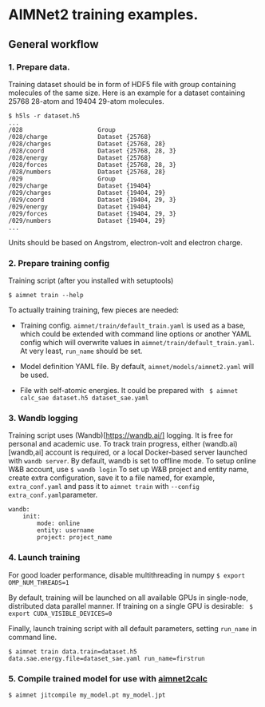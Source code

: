 # AIMNet2 training examples.

## General workflow

### 1. Prepare data.

Training dataset should be in form of HDF5 file with group containing molecules of the same size. Here is an example for a dataset containing 25768 28-atom and 19404 29-atom molecules.
```
$ h5ls -r dataset.h5
...
/028                     Group
/028/charge              Dataset {25768}
/028/charges             Dataset {25768, 28}
/028/coord               Dataset {25768, 28, 3}
/028/energy              Dataset {25768}
/028/forces              Dataset {25768, 28, 3}
/028/numbers             Dataset {25768, 28}
/029                     Group
/029/charge              Dataset {19404}
/029/charges             Dataset {19404, 29}
/029/coord               Dataset {19404, 29, 3}
/029/energy              Dataset {19404}
/029/forces              Dataset {19404, 29, 3}
/029/numbers             Dataset {19404, 29}
...
```
Units should be based on Angstrom, electron-volt and electron charge.

### 2. Prepare training config

Training script (after you installed with setuptools)
```
$ aimnet train --help
```
To actually training training, few pieces are needed:

- Training config. 
	`aimnet/train/default_train.yaml` is used as a base, which could be extended with command line options or another YAML config which will overwrite values in `aimnet/train/default_train.yaml`. At very least, `run_name` should be set.

- Model definition YAML file. By default, `aimnet/models/aimnet2.yaml` will be used.

- File with self-atomic energies. It could be prepared with
``` $ aimnet calc_sae dataset.h5 dataset_sae.yaml```

### 3. Wandb logging
Training script uses (Wandb)[https://wandb.ai/] logging. It is free for personal and academic use. To track train progress, either (wandb.ai)[wandb,ai] account is required,  or  a local Docker-based server launched with `wandb server`. By default, wandb is set to offline mode.
To setup online W&B account, use
`$ wandb login`
To set up W&B project and entity name, create extra configuration, save it to a file named, for example, `extra_conf.yaml` and pass it to `aimnet train` with `--config extra_conf.yaml`parameter.
```
wandb:
	init:
		mode: online
		entity: username
		project: project_name
```
### 4. Launch training
For good loader performance, disable multithreading in numpy
`$ export OMP_NUM_THREADS=1`

By default, training will be launched on all available GPUs in single-node, distributed data parallel manner. If training on a single GPU is desirable:
` $ export CUDA_VISIBLE_DEVICES=0`

Finally, launch training script with all default parameters, setting `run_name` in command line. 
```
$ aimnet train data.train=dataset.h5 data.sae.energy.file=dataset_sae.yaml run_name=firstrun
```
### 5. Compile trained model for use with [aimnet2calc](https://github.com/isayevlab/AIMNet2)
`$ aimnet jitcompile my_model.pt my_model.jpt`